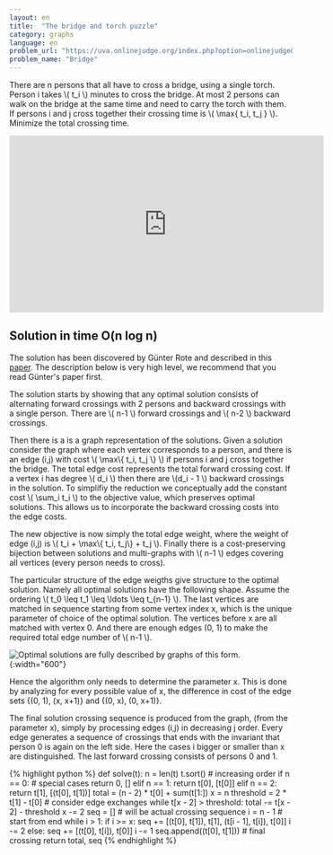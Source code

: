 ```yaml
---
layout: en
title:  "The bridge and torch puzzle"
category: graphs
language: en
problem_url: "https://uva.onlinejudge.org/index.php?option=onlinejudge&page=show_problem&problem=978"
problem_name: "Bridge"
---
```


There are n persons that all have to cross a bridge, using a single torch.  Person i takes \\( t_i \\) minutes to cross the bridge.  At most 2 persons can walk on the bridge at the same time and need to carry the torch with them.  If persons i and j cross together their crossing time is \\( \\max\{ t_i, t_j \} \\).  Minimize the total crossing time.


<iframe width="560" height="315" src="https://www.youtube.com/embed/7yDmGnA8Hw0" frameborder="0" allowfullscreen></iframe>


## Solution in time O(n log n)

The solution has been discovered by Günter Rote and described in this [paper](http://page.mi.fu-berlin.de/rote/Papers/pdf/Crossing+the+bridge+at+night.pdf).  The description below is very high level, we recommend that you read Günter's paper first.

The solution starts by showing that any optimal solution consists of alternating forward crossings with 2 persons and backward crossings with a single person.  There are \\( n-1 \\) forward crossings and \\( n-2 \\) backward crossings.

Then there is a is a graph representation of the solutions.  Given a solution consider the graph where each vertex corresponds to a person, and there is an edge (i,j) with cost \\( \\max\\{ t_i, t_j \\} \\) if persons i and j cross together the bridge.  The total edge cost represents the total forward crossing cost.  If a vertex i has degree \\( d_i \\) then there are \\(d_i - 1 \\) backward crossings in the solution.  To simplifiy the reduction we conceptually add the constant cost \\( \\sum_i t_i \\) to the objective value, which preserves optimal solutions.  This allows us to incorporate the backward crossing costs into the edge costs.

The new objective is now simply the total edge weight, where the weight of edge (i,j) is \\( t_i + \\max\\{ t_i, t_j\\} + t_j \\).  Finally there is a cost-preserving bijection between solutions and multi-graphs with \\( n-1  \\) edges covering all vertices (every person needs to cross).

The particular structure of the edge weigths give structure to the optimal solution. Namely all optimal solutions have the following shape.  Assume the ordering \\( t_0 \leq  t_1 \leq \ldots \leq t_{n-1} \\).  The last vertices are matched in sequence starting from some vertex index x, which is the unique parameter of choice of the optimal solution.  The vertices before x are all matched with vertex 0.  And there are enough edges (0, 1) to make the required total edge number of \\( n-1 \\).

![]({{site.images}}bridge-and-torch.svg "Optimal solutions are fully described by graphs of this form."){:width="600"}

Hence the algorithm only needs to determine the parameter x.  This is done by analyzing for every possible value of x, the difference in cost of the edge sets {(0, 1), (x, x+1)} and {(0, x), (0, x+1)}.

The final solution crossing sequence is produced from the graph, (from the parameter x), simply by processing edges (i,j) in decreasing j order.  Every edge generates a sequence of crossings that ends with the invariant that person 0 is again on the left side.  Here the cases i bigger or smaller than x are distinguished.  The last forward crossing consists of persons 0 and 1.


{% highlight python %}
def solve(t):
    n = len(t)
    t.sort()                       # increasing order
    if n == 0:                     # special cases
        return 0, []
    elif n == 1:
        return t[0], [t[0]]
    elif n == 2:
        return t[1], [(t[0], t[1])]
    total = (n - 2) * t[0] + sum(t[1:])
    x = n
    threshold = 2 * t[1] - t[0]    # consider edge exchanges
    while t[x - 2] > threshold:
        total -= t[x - 2] - threshold
        x -= 2
    seq = []                       # will be actual crossing sequence
    i = n - 1                      # start from end
    while i > 1:
        if i >= x:
            seq += [(t[0], t[1]), t[1], (t[i - 1], t[i]), t[0]]
            i -= 2
        else:
            seq += [(t[0], t[i]), t[0]]
            i -= 1
    seq.append((t[0], t[1]))       # final crossing
    return total, seq
{% endhighlight %}
